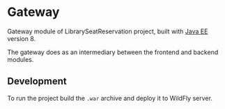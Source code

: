 # Gateway

Gateway module of LibrarySeatReservation project, built with [Java EE](https://www.oracle.com/java/technologies/java-ee-glance.html) version 8.

The gateway does as an intermediary between the frontend and backend modules.

## Development
To run the project build the `.war` archive and deploy it to WildFly server.